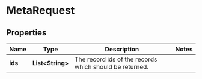 

# MetaRequest


## Properties

Name | Type | Description | Notes
------------ | ------------- | ------------- | -------------
**ids** | **List&lt;String&gt;** | The record ids of the records which should be returned. | 



